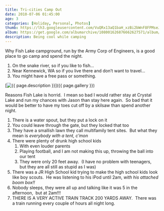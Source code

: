```yaml
---
title: Tri-cities Camp Out
date: 2010-07-06 01:45:00
age: 3
categories: [Holiday, Personal, Photos]
thumb: https://lh3.googleusercontent.com/VuQRx13aQ1baH_xzBi2bWnF8FPMseJWc7FPEYxDqVu7PNWVh4mFeMpVrTdg4wmTMGgsO4XjL1EsaqF5scBQ=w293-h220
album: https://get.google.com/albumarchive/108001626876662627571/album/AF1QipN-cblD9HEM4ZkH7HZjO2E0aUqtFRZd40sGo91D?authKey=CM7Shr3znMf6sgE
description: Being cool while camping
---
```

Why Fish Lake campground, run by the Army Corp of Engineers, is a good place to go camp and spend the night.
<ol>
	<li>On the snake river, so if you like to fish…</li>
	<li>Near Kennewick, WA so if you live there and don’t want to travel…</li>
	<li>You might have a free pass or something.</li>
</ol>

[<img src="{{ page.thumb }}" alt="{{ page.description }}" class="wyseguys-album"/>]({{ page.gallery }})

Reasons Fish Lake is horrid.  I mean so bad I would rather stay at Crystal Lake and run my chances with Jason than stay here again.  So bad that it would be better to have my toes cut off by a skilsaw than spend another night.
<ol>
	<li>There is a water spout, but they put a lock on it</li>
	<li>You could leave through the gate, but they locked that too</li>
	<li>They have a smallish lawn they call multifamily tent sites.  But what they mean is <em>everybody with a tent, c’mon</em></li>
	<li>There were plenty of drunk high school kids
<ol>
	<li>With even louder parents</li>
	<li>Playing football, and I am not making this up, throwing the ball into our tent</li>
	<li>They were only 20 feet away.  (I have no problem with teenagers, but they are all still as stupid as I was)</li>
</ol>
</li>
	<li>There was a JR High School kid trying to make the high school kids look like boy scouts.  He was listening to his iPod until 2am,<em> with his attached boom box!!</em></li>
	<li>Nobody sleeps, they were all up and talking like it was 5 in the afternoon,  but at 2am!!!</li>
	<li>THERE IS A VERY ACTIVE TRAIN TRACK 200 YARDS AWAY.  There was a train running every couple of hours all night long.</li>
</ol>
